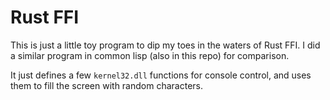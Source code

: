 # Rust FFI

This is just a little toy program to dip my toes in the 
waters of Rust FFI.  I did a similar program in 
common lisp (also in this repo) for comparison.

It just defines a few `kernel32.dll` functions for console
control, and uses them to fill the screen with random 
characters.
